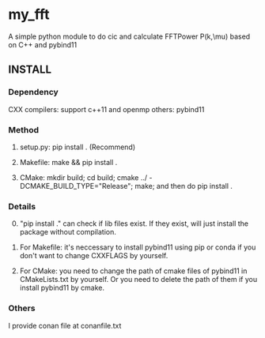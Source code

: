 # my_fft
A simple python module to do cic and calculate FFTPower P(k,\mu) based on C++ and pybind11

## INSTALL 

### Dependency
CXX compilers: support c++11 and openmp 
others: pybind11 

### Method 
1. setup.py: pip install . (Recommend)

2. Makefile: make && pip install .

3. CMake: mkdir build; cd build; cmake ../ -DCMAKE_BUILD_TYPE="Release"; make; and then do pip install .

### Details 
0. "pip install ." can check if lib files exist. If they exist, will just install the package without compilation.

1. For Makefile: it's neccessary to install pybind11 using pip or conda if you don't want to change CXXFLAGS by yourself.

2. For CMake: you need to change the path of cmake files of pybind11 in CMakeLists.txt by yourself. Or you need to delete the path of them if you install pybind11 by cmake.

### Others 
I provide conan file at conanfile.txt 